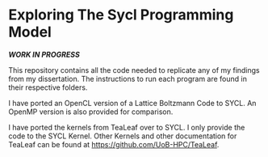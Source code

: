 # Exploring The Sycl Programming Model

***WORK IN PROGRESS***


This repository contains all the code needed to replicate any of my findings from my dissertation. The instructions to run each program are found in their respective folders.

I have ported an OpenCL version of a Lattice Boltzmann Code to SYCL. An OpenMP version is also provided for comparison.

I have ported the kernels from TeaLeaf over to SYCL. I only provide the code to the SYCL Kernel. Other Kernels and other documentation for TeaLeaf can be found at https://github.com/UoB-HPC/TeaLeaf.
